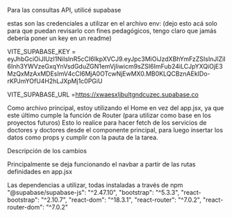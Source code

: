 Para las consultas API, utilicé supabase

estas son las credenciales a utilizar en el archivo env: (dejo esto acá solo para que puedan revisarlo con fines pedagógicos, tengo claro que jamás debería poner un key en un readme)

VITE_SUPABASE_KEY = eyJhbGciOiJIUzI1NiIsInR5cCI6IkpXVCJ9.eyJpc3MiOiJzdXBhYmFzZSIsInJlZiI6Inh3YWVzeGxqYnVsdGduZGN1emVjIiwicm9sZSI6ImFub24iLCJpYXQiOjE3MzQxMzAxMDEsImV4cCI6MjA0OTcwNjEwMX0.MB0KLQCBznAEkIDo-rKPJmYOfU4H2hLJXpMj1c0PGiU

VITE_SUPABASE_URL =https://xwaesxljbultgndcuzec.supabase.co

Como archivo principal, estoy utilizando el Home en vez del app.jsx, ya que este último cumple la función de Router (para utilizar como base en los proyectos futuros) Esto lo realice para hacer fetch de los servicios de doctores y doctores desde el componente principal, para luego insertar los datos como props y cumplir con la pauta de la tarea.



Descripción de los cambios

Principalmente se deja funcionando el navbar a partir de las rutas definidades en app.jsx

Las dependencias a utilizar, todas instaladas a través de npm
    "@supabase/supabase-js": "^2.47.10",
    "bootstrap": "^5.3.3",
    "react-bootstrap": "^2.10.7",
    "react-dom": "^18.3.1",
    "react-router": "^7.0.2",
    "react-router-dom": "^7.0.2"